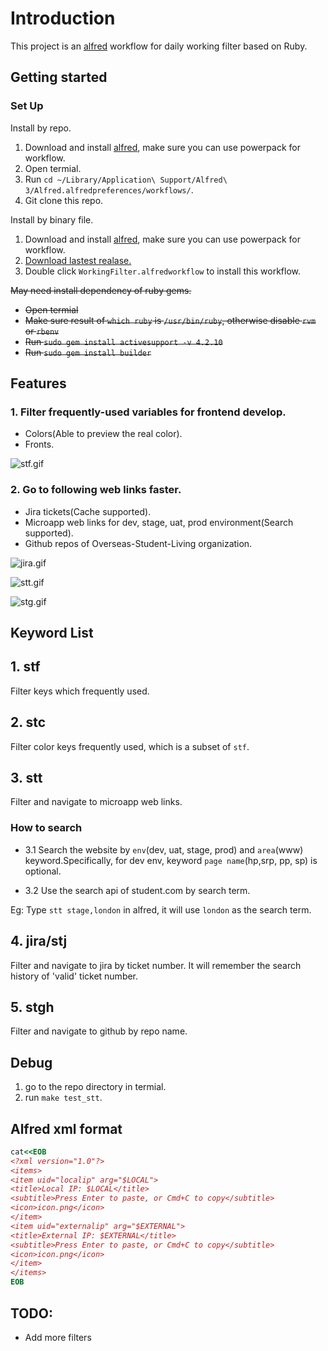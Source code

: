 # Introduction

This project is an [alfred](https://www.alfredapp.com/) workflow for daily working filter based on Ruby.

## Getting started
### Set Up

Install by repo. 

1. Download and install [alfred](https://www.alfredapp.com/), make sure you can use powerpack for workflow.
2. Open termial.
3. Run `cd ~/Library/Application\ Support/Alfred\ 3/Alfred.alfredpreferences/workflows/`.
4. Git clone this repo.

Install by binary file.

1. Download and install [alfred](https://www.alfredapp.com/), make sure you can use powerpack for workflow.
2. [Download lastest realase.](https://github.com/joeeeeey/alfred_daily_filter/releases)
3. Double click `WorkingFilter.alfredworkflow` to install this workflow.

~~May need install dependency of ruby gems.~~
- ~~Open termial~~
- ~~Make sure result of `which ruby` is `/usr/bin/ruby`, otherwise disable `rvm` or `rbenv`~~
- ~~Run `sudo gem install activesupport -v 4.2.10`~~
- ~~Run `sudo gem install builder`~~

## Features

### 1. Filter frequently-used variables for frontend develop.
- Colors(Able to preview the real color).
- Fronts.

![stf.gif](https://upload-images.jianshu.io/upload_images/2674994-6419a000489bd769.gif?imageMogr2/auto-orient/strip)


### 2. Go to following web links faster.
- Jira tickets(Cache supported).
- Microapp web links for dev, stage, uat, prod environment(Search supported).
- Github repos of Overseas-Student-Living organization.

![jira.gif](https://upload-images.jianshu.io/upload_images/2674994-355245325381fcab.gif?imageMogr2/auto-orient/strip)

![stt.gif](https://upload-images.jianshu.io/upload_images/2674994-8b1fa2d128c51d39.gif?imageMogr2/auto-orient/strip)

![stg.gif](https://upload-images.jianshu.io/upload_images/2674994-92abaeab7a06ea6e.gif?imageMogr2/auto-orient/strip)


## Keyword List

## 1. stf

Filter keys which frequently used.

## 2. stc

Filter color keys frequently used, which is a subset of `stf`.

## 3. stt

Filter and navigate to microapp web links.

### How to search

- 3.1 Search the website by `env`(dev, uat, stage, prod) and `area`(www) keyword.Specifically, for dev env, keyword `page name`(hp,srp, pp, sp) is optional.


- 3.2 Use the search api of student.com by search term.

Eg: Type `stt stage,london` in alfred, it will use `london` as the search term.

## 4. jira/stj
Filter and navigate to jira by ticket number.
It will remember the search history of 'valid' ticket number.

## 5. stgh
Filter and navigate to github by repo name.

## Debug
1. go to the repo directory in termial.
2. run `make test_stt`.

## Alfred xml format
```ruby
cat<<EOB
<?xml version="1.0"?>
<items>
<item uid="localip" arg="$LOCAL">
<title>Local IP: $LOCAL</title>
<subtitle>Press Enter to paste, or Cmd+C to copy</subtitle>
<icon>icon.png</icon>
</item>
<item uid="externalip" arg="$EXTERNAL">
<title>External IP: $EXTERNAL</title>
<subtitle>Press Enter to paste, or Cmd+C to copy</subtitle>
<icon>icon.png</icon>
</item>
</items>
EOB
```

## TODO:

* Add more filters
